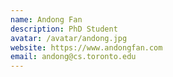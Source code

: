```yaml
---
name: Andong Fan
description: PhD Student
avatar: /avatar/andong.jpg
website: https://www.andongfan.com
email: andong@cs.toronto.edu
---
```

